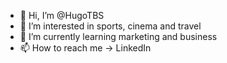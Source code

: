 - 👋 Hi, I’m @HugoTBS
- 👀 I’m interested in sports, cinema and travel
- 🌱 I’m currently learning marketing and business
- 📫 How to reach me -> LinkedIn
